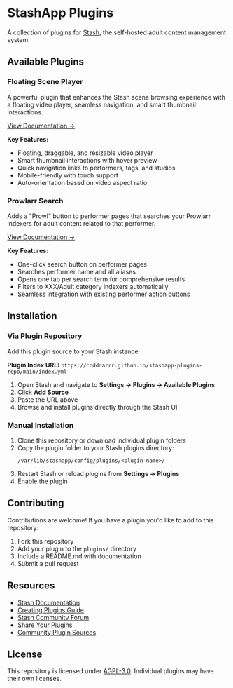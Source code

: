 # StashApp Plugins

A collection of plugins for [Stash](https://stashapp.cc), the self-hosted adult content management system.

## Available Plugins

### Floating Scene Player
A powerful plugin that enhances the Stash scene browsing experience with a floating video player, seamless navigation, and smart thumbnail interactions.

[View Documentation →](plugins/floating-scene-player/)

**Key Features:**
- Floating, draggable, and resizable video player
- Smart thumbnail interactions with hover preview
- Quick navigation links to performers, tags, and studios
- Mobile-friendly with touch support
- Auto-orientation based on video aspect ratio

### Prowlarr Search
Adds a "Prowl" button to performer pages that searches your Prowlarr indexers for adult content related to that performer.

[View Documentation →](plugins/prowlarr-search/)

**Key Features:**
- One-click search button on performer pages
- Searches performer name and all aliases
- Opens one tab per search term for comprehensive results
- Filters to XXX/Adult category indexers automatically
- Seamless integration with existing performer action buttons

## Installation

### Via Plugin Repository

Add this plugin source to your Stash instance:

**Plugin Index URL:** `https://codddarrr.github.io/stashapp-plugins-repo/main/index.yml`

1. Open Stash and navigate to **Settings → Plugins → Available Plugins**
2. Click **Add Source**
3. Paste the URL above
4. Browse and install plugins directly through the Stash UI

### Manual Installation

1. Clone this repository or download individual plugin folders
2. Copy the plugin folder to your Stash plugins directory:
   ```
   /var/lib/stashapp/config/plugins/<plugin-name>/
   ```
3. Restart Stash or reload plugins from **Settings → Plugins**
4. Enable the plugin

## Contributing

Contributions are welcome! If you have a plugin you'd like to add to this repository:

1. Fork this repository
2. Add your plugin to the `plugins/` directory
3. Include a README.md with documentation
4. Submit a pull request

## Resources

- [Stash Documentation](https://docs.stashapp.cc/)
- [Creating Plugins Guide](https://docs.stashapp.cc/in-app-manual/plugins/#creating-plugins)
- [Stash Community Forum](https://discourse.stashapp.cc/)
- [Share Your Plugins](https://discourse.stashapp.cc/t/-/33)
- [Community Plugin Sources](https://discourse.stashapp.cc/t/-/122)

## License

This repository is licensed under [AGPL-3.0](LICENSE). Individual plugins may have their own licenses.
